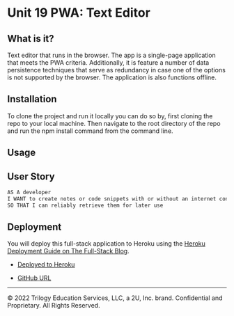# Unit 19 PWA: Text Editor

## What is it?

 Text editor that runs in the browser. The app is a single-page application that meets the PWA criteria. Additionally, it is feature a number of data persistence techniques that serve as redundancy in case one of the options is not supported by the browser. The application is also functions offline.

## Installation


 To clone the project and run it locally you can do so by, first cloning the repo to your local machine. Then navigate to the root directory of the repo and run the npm install command from the command line.


## Usage

## User Story

```md
AS A developer
I WANT to create notes or code snippets with or without an internet connection
SO THAT I can reliably retrieve them for later use
```

## Deployment 

You will deploy this full-stack application to Heroku using the [Heroku Deployment Guide on The Full-Stack Blog](https://coding-boot-camp.github.io/full-stack/heroku/heroku-deployment-guide).

* [Deployed to Heroku]()

* [ GitHub URL](https://github.com/Darimo4ka/Text-editor)


- - -
© 2022 Trilogy Education Services, LLC, a 2U, Inc. brand. Confidential and Proprietary. All Rights Reserved.
